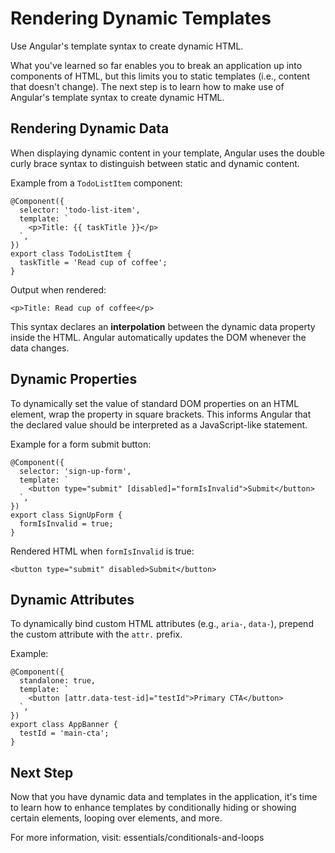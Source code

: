 # Rendering Dynamic Templates

Use Angular's template syntax to create dynamic HTML.

What you've learned so far enables you to break an application up into components of HTML, but this limits you to static templates (i.e., content that doesn't change). The next step is to learn how to make use of Angular's template syntax to create dynamic HTML.

## Rendering Dynamic Data

When displaying dynamic content in your template, Angular uses the double curly brace syntax to distinguish between static and dynamic content.

Example from a `TodoListItem` component:

```angular-ts
@Component({
  selector: 'todo-list-item',
  template: `
    <p>Title: {{ taskTitle }}</p>
  `,
})
export class TodoListItem {
  taskTitle = 'Read cup of coffee';
}
```

Output when rendered:

```angular-html
<p>Title: Read cup of coffee</p>
```

This syntax declares an **interpolation** between the dynamic data property inside the HTML. Angular automatically updates the DOM whenever the data changes.

## Dynamic Properties

To dynamically set the value of standard DOM properties on an HTML element, wrap the property in square brackets. This informs Angular that the declared value should be interpreted as a JavaScript-like statement.

Example for a form submit button:

```angular-ts
@Component({
  selector: 'sign-up-form',
  template: `
    <button type="submit" [disabled]="formIsInvalid">Submit</button>
  `,
})
export class SignUpForm {
  formIsInvalid = true;
}
```

Rendered HTML when `formIsInvalid` is true:

```angular-html
<button type="submit" disabled>Submit</button>
```

## Dynamic Attributes

To dynamically bind custom HTML attributes (e.g., `aria-`, `data-`), prepend the custom attribute with the `attr.` prefix.

Example:

```angular-ts
@Component({
  standalone: true,
  template: `
    <button [attr.data-test-id]="testId">Primary CTA</button>
  `,
})
export class AppBanner {
  testId = 'main-cta';
}
```

## Next Step

Now that you have dynamic data and templates in the application, it's time to learn how to enhance templates by conditionally hiding or showing certain elements, looping over elements, and more.

For more information, visit: essentials/conditionals-and-loops